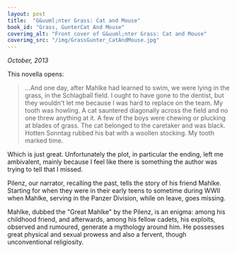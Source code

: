 ```yaml
---
layout: post
title:  "G&uuml;nter Grass: Cat and Mouse"
book_id: "Grass, GunterCat And Mouse"
coverimg_alt: "Front cover of G&uuml;nter Grass: Cat and Mouse"
coverimg_src: "/img/GrassGunter_CatAndMouse.jpg"
---
```


_October, 2013_

This novella opens:

> ...And one day, after Mahlke had learned to swim, we were lying in
> the grass, in the Schlagball field. I ought to have gone to the
> dentist, but they wouldn't let me because I was hard to replace on
> the team. My tooth was howling. A cat sauntered diagonally across
> the field and no one threw anything at it. A few of the boys were
> chewing or plucking at blades of grass. The cat belonged to the
> caretaker and was black. Hotten Sonntag rubbed his bat with a
> woollen stocking. My tooth marked time.

Which is just great. Unfortunately the plot, in particular the ending,
left me ambivalent, mainly because I feel like there is something the
author was trying to tell that I missed.

Pilenz, our narrator, recalling the past, tells the story of his
friend Mahlke. Starting for when they were in their early teens to
sometime during WWII when Mahlke, serving in the Panzer Division,
while on leave, goes missing.

Mahlke, dubbed the "Great Mahlke" by the Pilenz, is an enigma: among
his childhood friend, and afterwards, among his fellow cadets, his
exploits, observed and rumoured, generate a mythology around him. He
possesses great physical and sexual prowess and also a fervent, though
unconventional religiosity.

